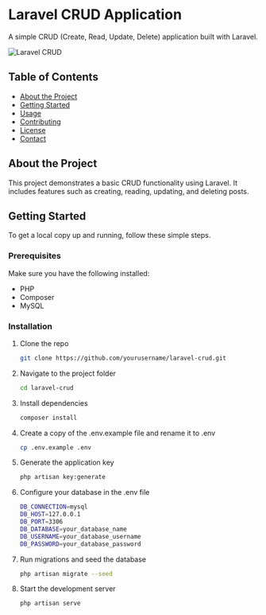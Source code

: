 # Laravel CRUD Application

A simple CRUD (Create, Read, Update, Delete) application built with Laravel.

![Laravel CRUD](./public/images/laravel-crud.png)

## Table of Contents

- [About the Project](#about-the-project)
- [Getting Started](#getting-started)
- [Usage](#usage)
- [Contributing](#contributing)
- [License](#license)
- [Contact](#contact)

## About the Project

This project demonstrates a basic CRUD functionality using Laravel. It includes features such as creating, reading, updating, and deleting posts.

## Getting Started

To get a local copy up and running, follow these simple steps.

### Prerequisites

Make sure you have the following installed:

- PHP
- Composer
- MySQL

### Installation

1. Clone the repo
   ```sh
   git clone https://github.com/yourusername/laravel-crud.git
2. Navigate to the project folder
   ```sh
   cd laravel-crud
3. Install dependencies
    ```sh
    composer install
4. Create a copy of the .env.example file and rename it to .env
    ```sh
    cp .env.example .env
5. Generate the application key
   ```sh
   php artisan key:generate
6. Configure your database in the .env file
    ```sh
    DB_CONNECTION=mysql
    DB_HOST=127.0.0.1
    DB_PORT=3306
    DB_DATABASE=your_database_name
    DB_USERNAME=your_database_username
    DB_PASSWORD=your_database_password
7. Run migrations and seed the database
   ```sh
   php artisan migrate --seed
8. Start the development server
   ```sh
   php artisan serve

